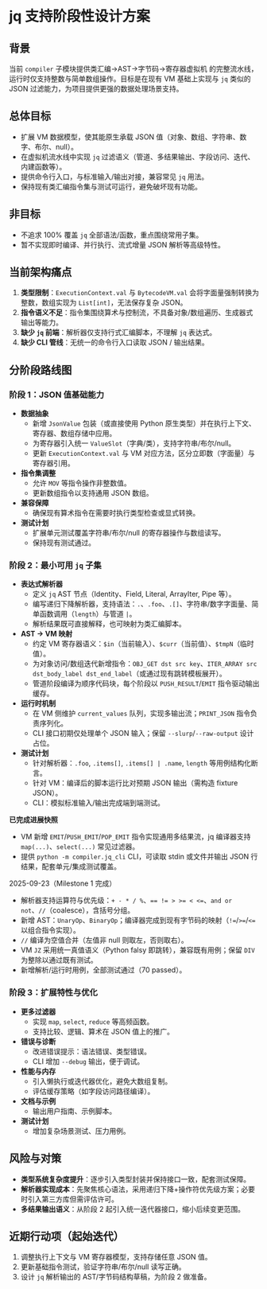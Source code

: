 # jq 支持阶段性设计方案

## 背景
当前 `compiler` 子模块提供类汇编→AST→字节码→寄存器虚拟机 的完整流水线，运行时仅支持整数与简单数组操作。目标是在现有 VM 基础上实现与 `jq` 类似的 JSON 过滤能力，为项目提供更强的数据处理场景支持。

## 总体目标
- 扩展 VM 数据模型，使其能原生承载 JSON 值（对象、数组、字符串、数字、布尔、null）。
- 在虚拟机流水线中实现 `jq` 过滤语义（管道、多结果输出、字段访问、迭代、内建函数等）。
- 提供命令行入口，与标准输入/输出对接，兼容常见 `jq` 用法。
- 保持现有类汇编指令集与测试可运行，避免破坏现有功能。

## 非目标
- 不追求 100% 覆盖 `jq` 全部语法/函数，重点围绕常用子集。
- 暂不实现即时编译、并行执行、流式增量 JSON 解析等高级特性。

## 当前架构痛点
1. **类型限制**：`ExecutionContext.val` 与 `BytecodeVM.val` 会将字面量强制转换为整数，数组实现为 `List[int]`，无法保存复杂 JSON。
2. **指令语义不足**：指令集围绕算术与控制流，不具备对象/数组遍历、生成器式输出等能力。
3. **缺少 `jq` 前端**：解析器仅支持行式汇编脚本，不理解 `jq` 表达式。
4. **缺少 CLI 管线**：无统一的命令行入口读取 JSON / 输出结果。

## 分阶段路线图

### 阶段 1：JSON 值基础能力
- **数据抽象**
  - 新增 `JsonValue` 包装（或直接使用 Python 原生类型）并在执行上下文、寄存器、数组存储中应用。
  - 为寄存器引入统一 `ValueSlot`（字典/类），支持字符串/布尔/null。
  - 更新 `ExecutionContext.val` 与 VM 对应方法，区分立即数（字面量）与寄存器引用。
- **指令集调整**
  - 允许 `MOV` 等指令操作非整数值。
  - 更新数组指令以支持通用 JSON 数组。
- **兼容保障**
  - 确保现有算术指令在需要时执行类型检查或显式转换。
- **测试计划**
  - 扩展单元测试覆盖字符串/布尔/null 的寄存器操作与数组读写。
  - 保持现有测试通过。

### 阶段 2：最小可用 `jq` 子集
- **表达式解析器**
  - 定义 `jq` AST 节点（Identity、Field, Literal, ArrayIter, Pipe 等）。
  - 编写递归下降解析器，支持语法：`.`、`.foo`、`.[]`、字符串/数字字面量、简单函数调用（`length`）与管道 `|`。
  - 解析结果既可直接解释，也可映射为类汇编脚本。
- **AST → VM 映射**
  - 约定 VM 寄存器语义：`$in`（当前输入）、`$curr`（当前值）、`$tmpN`（临时值）。
  - 为对象访问/数组迭代新增指令：`OBJ_GET dst src key`、`ITER_ARRAY src dst_body_label dst_end_label`（或通过现有跳转模板展开）。
  - 管道阶段编译为顺序代码块，每个阶段以 `PUSH_RESULT`/`EMIT` 指令驱动输出缓存。
- **运行时机制**
  - 在 VM 侧维护 `current_values` 队列，实现多输出流；`PRINT_JSON` 指令负责序列化。
  - CLI 接口初期仅处理单个 JSON 输入；保留 `--slurp`/`--raw-output` 设计占位。
- **测试计划**
  - 针对解析器：`.foo`, `.items[]`, `.items[] | .name`, `length` 等用例结构化断言。
  - 针对 VM：编译后的脚本运行比对预期 JSON 输出（需构造 fixture JSON）。
  - CLI：模拟标准输入/输出完成端到端测试。

**已完成进展快照**
- VM 新增 `EMIT`/`PUSH_EMIT`/`POP_EMIT` 指令实现通用多结果流，jq 编译器支持 `map(...)`、`select(...)` 常见过滤器。
- 提供 `python -m compiler.jq_cli` CLI，可读取 stdin 或文件并输出 JSON 行结果，配套单元/集成测试覆盖。

2025-09-23（Milestone 1 完成）
- 解析器支持运算符与优先级：`+ - * / %`、`== != > >= < <=`、`and or not`、`//`（coalesce），含括号分组。
- 新增 AST：`UnaryOp`、`BinaryOp`；编译器完成到现有字节码的映射（`!=`/`>=`/`<=` 以组合指令实现）。
- `//` 编译为空值合并（左值非 null 则取左，否则取右）。
- VM `JZ` 采用统一真值语义（Python falsy 即跳转），兼容既有用例；保留 `DIV` 为整除以通过既有测试。
- 新增解析/运行时用例，全部测试通过（70 passed）。

### 阶段 3：扩展特性与优化
- **更多过滤器**
  - 实现 `map`, `select`, `reduce` 等高频函数。
  - 支持比较、逻辑、算术在 JSON 值上的推广。
- **错误与诊断**
  - 改进错误提示：语法错误、类型错误。
  - CLI 增加 `--debug` 输出，便于调试。
- **性能与内存**
  - 引入懒执行或迭代器优化，避免大数组复制。
  - 评估缓存策略（如字段访问路径编译）。
- **文档与示例**
  - 输出用户指南、示例脚本。
- **测试计划**
  - 增加复杂场景测试、压力用例。

## 风险与对策
- **类型系统复杂度提升**：逐步引入类型封装并保持接口一致，配套测试保障。
- **解析器实现成本**：先聚焦核心语法，采用递归下降+操作符优先级方案；必要时引入第三方库但需评估许可。
- **多结果输出语义**：从阶段 2 起引入统一迭代器接口，缩小后续变更范围。

## 近期行动项（起始迭代）
1. 调整执行上下文与 VM 寄存器模型，支持存储任意 JSON 值。
2. 更新基础指令测试，验证字符串/布尔/null 读写正确。
3. 设计 `jq` 解析输出的 AST/字节码结构草稿，为阶段 2 做准备。
